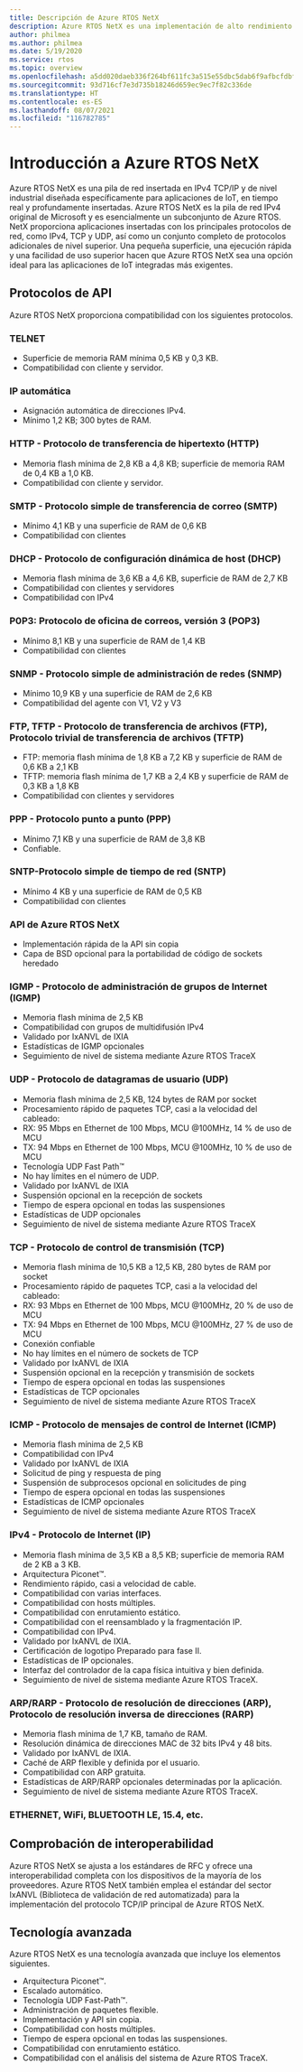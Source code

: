 ```yaml
---
title: Descripción de Azure RTOS NetX
description: Azure RTOS NetX es una implementación de alto rendimiento de los estándares del protocolo TCP/IP, totalmente integrada con Azure RTOS ThreadX y disponible para todos los procesadores compatibles.
author: philmea
ms.author: philmea
ms.date: 5/19/2020
ms.service: rtos
ms.topic: overview
ms.openlocfilehash: a5dd020daeb336f264bf611fc3a515e55dbc5dab6f9afbcfdbf3733baa66de26
ms.sourcegitcommit: 93d716cf7e3d735b18246d659ec9ec7f82c336de
ms.translationtype: HT
ms.contentlocale: es-ES
ms.lasthandoff: 08/07/2021
ms.locfileid: "116782785"
---
```

# <a name="overview-of-azure-rtos-netx"></a>Introducción a Azure RTOS NetX

Azure RTOS NetX es una pila de red insertada en IPv4 TCP/IP y de nivel industrial diseñada específicamente para aplicaciones de IoT, en tiempo real y profundamente insertadas. Azure RTOS NetX es la pila de red IPv4 original de Microsoft y es esencialmente un subconjunto de Azure RTOS. NetX proporciona aplicaciones insertadas con los principales protocolos de red, como IPv4, TCP y UDP, así como un conjunto completo de protocolos adicionales de nivel superior. Una pequeña superficie, una ejecución rápida y una facilidad de uso superior hacen que Azure RTOS NetX sea una opción ideal para las aplicaciones de IoT integradas más exigentes.

## <a name="api-protocols"></a>Protocolos de API
Azure RTOS NetX proporciona compatibilidad con los siguientes protocolos.

### <a name="telnet"></a>TELNET

* Superficie de memoria RAM mínima 0,5 KB y 0,3 KB.
* Compatibilidad con cliente y servidor.

### <a name="auto-ip"></a>IP automática

* Asignación automática de direcciones IPv4.
* Mínimo 1,2 KB; 300 bytes de RAM.

### <a name="http---hypertext-transfer-protocolhttp"></a>HTTP - Protocolo de transferencia de hipertexto (HTTP)

* Memoria flash mínima de 2,8 KB a 4,8 KB; superficie de memoria RAM de 0,4 KB a 1,0 KB.
* Compatibilidad con cliente y servidor.

### <a name="smtp---simple-mail-transfer-protocol-smtp"></a>SMTP - Protocolo simple de transferencia de correo (SMTP)

* Mínimo 4,1 KB y una superficie de RAM de 0,6 KB
* Compatibilidad con clientes

### <a name="dhcp---dynamic-host-configuration-protocol-dhcp"></a>DHCP - Protocolo de configuración dinámica de host (DHCP)

* Memoria flash mínima de 3,6 KB a 4,6 KB, superficie de RAM de 2,7 KB
* Compatibilidad con clientes y servidores
* Compatibilidad con IPv4

### <a name="p0p3---post-office-protocol-version-3-pop3"></a>P0P3: Protocolo de oficina de correos, versión 3 (POP3)

* Mínimo 8,1 KB y una superficie de RAM de 1,4 KB
* Compatibilidad con clientes

### <a name="snmp---simple-network-management-protocol-snmp"></a>SNMP - Protocolo simple de administración de redes (SNMP)

* Mínimo 10,9 KB y una superficie de RAM de 2,6 KB
* Compatibilidad del agente con V1, V2 y V3

### <a name="ftp-tftp---file-transfer-protocol-ftp-trivial-file-transfer-protocol-tftp"></a>FTP, TFTP - Protocolo de transferencia de archivos (FTP), Protocolo trivial de transferencia de archivos (TFTP)

* FTP: memoria flash mínima de 1,8 KB a 7,2 KB y superficie de RAM de 0,6 KB a 2,1 KB
* TFTP: memoria flash mínima de 1,7 KB a 2,4 KB y superficie de RAM de 0,3 KB a 1,8 KB
* Compatibilidad con clientes y servidores

### <a name="ppp---polnt-to-point-protocol-ppp"></a>PPP - Protocolo punto a punto (PPP)

* Mínimo 7,1 KB y una superficie de RAM de 3,8 KB
* Confiable.

### <a name="sntp---simple-network-time-protocol-sntp"></a>SNTP-Protocolo simple de tiempo de red (SNTP)

* Mínimo 4 KB y una superficie de RAM de 0,5 KB
* Compatibilidad con clientes

### <a name="azure-rtos-netx-api"></a>API de Azure RTOS NetX

* Implementación rápida de la API sin copia
* Capa de BSD opcional para la portabilidad de código de sockets heredado

### <a name="igmp---internet-group-management-protocol-igmp"></a>IGMP - Protocolo de administración de grupos de Internet (IGMP)

* Memoria flash mínima de 2,5 KB
* Compatibilidad con grupos de multidifusión IPv4
* Validado por IxANVL de IXIA
* Estadísticas de IGMP opcionales
* Seguimiento de nivel de sistema mediante Azure RTOS TraceX

### <a name="udp---user-datagram-protocol-udp"></a>UDP - Protocolo de datagramas de usuario (UDP)

* Memoria flash mínima de 2,5 KB, 124 bytes de RAM por socket
* Procesamiento rápido de paquetes TCP, casi a la velocidad del cableado:
* RX: 95 Mbps en Ethernet de 100 Mbps, MCU @100MHz, 14 % de uso de MCU
* TX: 94 Mbps en Ethernet de 100 Mbps, MCU @100MHz, 10 % de uso de MCU
* Tecnología UDP Fast Path™
* No hay límites en el número de UDP.
* Validado por IxANVL de IXIA
* Suspensión opcional en la recepción de sockets
* Tiempo de espera opcional en todas las suspensiones
* Estadísticas de UDP opcionales
* Seguimiento de nivel de sistema mediante Azure RTOS TraceX

### <a name="tcp---transmission-control-protocol-tcp"></a>TCP - Protocolo de control de transmisión (TCP)

* Memoria flash mínima de 10,5 KB a 12,5 KB, 280 bytes de RAM por socket
* Procesamiento rápido de paquetes TCP, casi a la velocidad del cableado:
* RX: 93 Mbps en Ethernet de 100 Mbps, MCU @100MHz, 20 % de uso de MCU
* TX: 94 Mbps en Ethernet de 100 Mbps, MCU @100MHz, 27 % de uso de MCU
* Conexión confiable
* No hay límites en el número de sockets de TCP
* Validado por IxANVL de IXIA
* Suspensión opcional en la recepción y transmisión de sockets
* Tiempo de espera opcional en todas las suspensiones
* Estadísticas de TCP opcionales
* Seguimiento de nivel de sistema mediante Azure RTOS TraceX

### <a name="icmp---internet-control-message-protocol-icmp"></a>ICMP - Protocolo de mensajes de control de Internet (ICMP)

* Memoria flash mínima de 2,5 KB
* Compatibilidad con IPv4
* Validado por IxANVL de IXIA
* Solicitud de ping y respuesta de ping
* Suspensión de subprocesos opcional en solicitudes de ping
* Tiempo de espera opcional en todas las suspensiones
* Estadísticas de ICMP opcionales
* Seguimiento de nivel de sistema mediante Azure RTOS TraceX

### <a name="ipv4---internet-protocol-ip"></a>IPv4 - Protocolo de Internet (IP)

* Memoria flash mínima de 3,5 KB a 8,5 KB; superficie de memoria RAM de 2 KB a 3 KB.
* Arquitectura Piconet™.
* Rendimiento rápido, casi a velocidad de cable.
* Compatibilidad con varias interfaces.
* Compatibilidad con hosts múltiples.
* Compatibilidad con enrutamiento estático.
* Compatibilidad con el reensamblado y la fragmentación IP.
* Compatibilidad con IPv4.
* Validado por IxANVL de IXIA.
* Certificación de logotipo Preparado para fase II.
* Estadísticas de IP opcionales.
* Interfaz del controlador de la capa física intuitiva y bien definida.
* Seguimiento de nivel de sistema mediante Azure RTOS TraceX.

### <a name="arprarp---address-resolution-protocol-arp-reverse-address-resolution-protocol-rarp"></a>ARP/RARP - Protocolo de resolución de direcciones (ARP), Protocolo de resolución inversa de direcciones (RARP)

* Memoria flash mínima de 1,7 KB, tamaño de RAM.
* Resolución dinámica de direcciones MAC de 32 bits IPv4 y 48 bits.
* Validado por IxANVL de IXIA.
* Caché de ARP flexible y definida por el usuario.
* Compatibilidad con ARP gratuita.
* Estadísticas de ARP/RARP opcionales determinadas por la aplicación.
* Seguimiento de nivel de sistema mediante Azure RTOS TraceX.

### <a name="ethernet-wifi-bluetooth-le-154-etc"></a>ETHERNET, WiFi, BLUETOOTH LE, 15.4, etc.

## <a name="interoperability-verification"></a>Comprobación de interoperabilidad

Azure RTOS NetX se ajusta a los estándares de RFC y ofrece una interoperabilidad completa con los dispositivos de la mayoría de los proveedores. Azure RTOS NetX también emplea el estándar del sector IxANVL (Biblioteca de validación de red automatizada) para la implementación del protocolo TCP/IP principal de Azure RTOS NetX.

## <a name="advanced-technology"></a>Tecnología avanzada

Azure RTOS NetX es una tecnología avanzada que incluye los elementos siguientes.
* Arquitectura Piconet™.
* Escalado automático.
* Tecnología UDP Fast-Path™.
* Administración de paquetes flexible.
* Implementación y API sin copia.
* Compatibilidad con hosts múltiples.
* Tiempo de espera opcional en todas las suspensiones.
* Compatibilidad con enrutamiento estático.
* Compatibilidad con el análisis del sistema de Azure RTOS TraceX.
